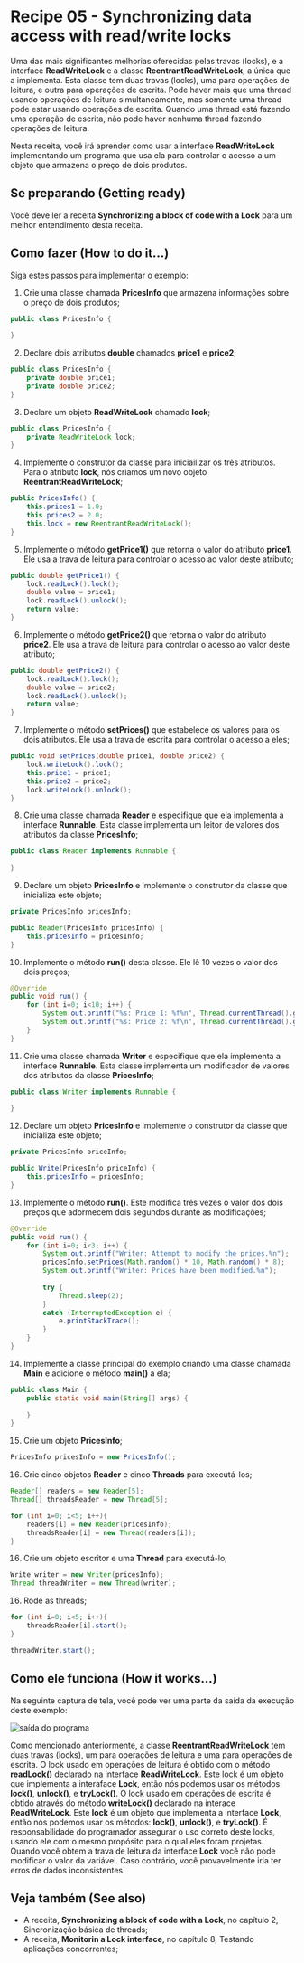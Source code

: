 # Recipe 05 - Synchronizing data access with read/write locks
Uma das mais significantes melhorias oferecidas pelas travas (locks), e a interface **ReadWriteLock**
e a classe **ReentrantReadWriteLock**, a única que a implementa. Esta classe tem duas travas (locks), 
uma para operações de leitura, e outra para operações de escrita. Pode haver mais que uma thread usando 
operações de leitura simultaneamente, mas somente uma thread pode estar usando operações de escrita. 
Quando uma thread está fazendo uma operação de escrita, não pode haver nenhuma thread fazendo operações 
de leitura.

Nesta receita, você irá aprender como usar a interface **ReadWriteLock** implementando um programa que 
usa ela para controlar o acesso a um objeto que armazena o preço de dois produtos.

## Se preparando (Getting ready)
Você deve ler a receita **Synchronizing a block of code with a Lock** para um melhor entendimento desta 
receita.

## Como fazer (How to do it...)
Siga estes passos para implementar o exemplo:
 1. Crie uma classe chamada **PricesInfo** que armazena informações sobre o preço de dois produtos;
```java
public class PricesInfo {
    
}
```

 2. Declare dois atributos **double** chamados **price1** e **price2**;
```java
public class PricesInfo {
    private double price1;
    private double price2;
}
```

 3. Declare um objeto **ReadWriteLock** chamado **lock**;
```java
public class PricesInfo {
    private ReadWriteLock lock; 
}
```

 4. Implemente o construtor da classe para iniciailizar os três atributos. Para o atributo **lock**, nós
criamos um novo objeto **ReentrantReadWriteLock**;
```java
public PricesInfo() {
    this.prices1 = 1.0;
    this.prices2 = 2.0;
    this.lock = new ReentrantReadWriteLock();
}
```

 5. Implemente o método **getPrice1()** que retorna o valor do atributo **price1**. Ele usa a trava de 
leitura para controlar o acesso ao valor deste atributo;
```java
public double getPrice1() {
    lock.readLock().lock();
    double value = price1;
    lock.readLock().unlock();
    return value;
}
```

 6. Implemente o método **getPrice2()** que retorna o valor do atributo **price2**. Ele usa a trava de
leitura para controlar o acesso ao valor deste atributo;
```java
public double getPrice2() {
    lock.readLock().lock();
    double value = price2;
    lock.readLock().unlock();
    return value;
}
```

 7. Implemente o método **setPrices()** que estabelece os valores para os dois atributos. Ele usa a trava 
de escrita para controlar o acesso a eles;
```java
public void setPrices(double price1, double price2) {
    lock.writeLock().lock();
    this.price1 = price1;
    this.price2 = price2;
    lock.writeLock().unlock();
}
```

 8. Crie uma classe chamada **Reader** e especifique que ela implementa a interface **Runnable**. Esta 
classe implementa um leitor de valores dos atributos da classe **PricesInfo**;
```java
public class Reader implements Runnable {
    
}
```

 9. Declare um objeto **PricesInfo** e implemente o construtor da classe que inicializa este objeto;
```java
private PricesInfo pricesInfo;

public Reader(PricesInfo pricesInfo) {
    this.pricesInfo = pricesInfo;
}
```

 10. Implemente o método **run()** desta classe. Ele lê 10 vezes o valor dos dois preços;
```java
@Override
public void run() {
    for (int i=0; i<10; i++) {
        System.out.printf("%s: Price 1: %f%n", Thread.currentThread().getName(), pricesInfo.getPrice1());
        System.out.printf("%s: Price 2: %f\n", Thread.currentThread().getName(), pricesInfo.getPrice2());
    }
}
```

 11. Crie uma classe chamada **Writer** e especifique que ela implementa a interface **Runnable**. Esta 
classe implementa um modificador de valores dos atributos da classe **PricesInfo**;
```java
public class Writer implements Runnable {
    
}
```

 12. Declare um objeto **PricesInfo** e implemente o construtor da classe que inicializa este objeto;
```java
private PricesInfo priceInfo;

public Write(PricesInfo priceInfo) {
    this.pricesInfo = pricesInfo;
}
```

 13. Implemente o método **run()**. Este modifica três vezes o valor dos dois preços que adormecem dois 
segundos durante as modificações;
```java
@Override
public void run() {
    for (int i=0; i<3; i++) {
        System.out.printf("Writer: Attempt to modify the prices.%n");
        pricesInfo.setPrices(Math.random() * 10, Math.random() * 8);
        System.out.printf("Writer: Prices have been modified.%n");
        
        try {
            Thread.sleep(2);
        }
        catch (InterruptedException e) {
            e.printStackTrace();
        }
    }
}
```

 14. Implemente a classe principal do exemplo criando uma classe chamada **Main** e adicione o método 
**main()** a ela;
```java
public class Main {
    public static void main(String[] args) {
        
    }
}
```

 15. Crie um objeto **PricesInfo**;
```java
PricesInfo pricesInfo = new PricesInfo();
```

 16. Crie cinco objetos **Reader** e cinco **Threads** para executá-los;
```java
Reader[] readers = new Reader[5];
Thread[] threadsReader = new Thread[5];

for (int i=0; i<5; i++){
    readers[i] = new Reader(pricesInfo);
    threadsReader[i] = new Thread(readers[i]);
}
```

16. Crie um objeto escritor e uma **Thread** para executá-lo;
```java
Write writer = new Writer(pricesInfo);
Thread threadWriter = new Thread(writer);
```

16. Rode as threads;
```java
for (int i=0; i<5; i++){
    threadsReader[i].start();
}

threadWriter.start();
```

## Como ele funciona (How it works...)
Na seguinte captura de tela, você pode ver uma parte da saída da execução deste exemplo:

![saída do programa]()

Como mencionado anteriormente, a classe **ReentrantReadWriteLock** tem duas travas (locks), um para 
operações de leitura e uma para operações de escrita. O lock usado em operações de leitura é obtido com
o método **readLock()** declarado na interface **ReadWriteLock**.  Este lock é um objeto que implementa a 
interaface **Lock**, então nós podemos usar os métodos: **lock()**, **unlock()**, e **tryLock()**. O lock
usado em operações de escrita é obtido através do método **writeLock()** declarado na interace 
**ReadWriteLock**. Este **lock** é um objeto que implementa a interface **Lock**, então nós podemos usar
 os métodos: **lock()**, **unlock()**, e **tryLock()**. É responsabilidade do programador assegurar o uso 
correto deste locks, usando ele com o mesmo propósito para o qual eles foram projetas. Quando você obtem 
a trava de leitura da interface **Lock** você não pode modificar o valor da variável. Caso contrário, 
você provavelmente iria ter erros de dados inconsistentes.

## Veja também (See also)
 - A receita, **Synchronizing a block of code with a Lock**, no capítulo 2, Sincronização básica de
threads;
 - A receita, **Monitorin a Lock interface**, no capítulo 8, Testando aplicações concorrentes;
